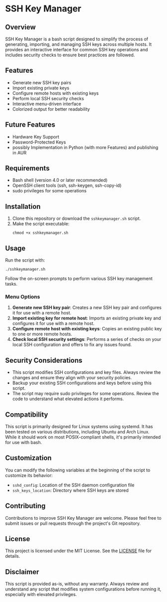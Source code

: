 # SSH Key Manager

## Overview

SSH Key Manager is a bash script designed to simplify the process of generating, importing, and managing SSH keys across multiple hosts. It provides an interactive interface for common SSH key operations and includes security checks to ensure best practices are followed.

## Features

- Generate new SSH key pairs
- Import existing private keys
- Configure remote hosts with existing keys
- Perform local SSH security checks
- Interactive menu-driven interface
- Colorized output for better readability

## Future Features

- Hardware Key Support
- Password-Protected Keys
- possibly Implementation in Python (with more Features) and publishing in AUR

## Requirements

- Bash shell (version 4.0 or later recommended)
- OpenSSH client tools (ssh, ssh-keygen, ssh-copy-id)
- sudo privileges for some operations

## Installation

1. Clone this repository or download the `sshkeymanager.sh` script.
2. Make the script executable:
   ```
   chmod +x sshkeymanager.sh
   ```

## Usage

Run the script with:

```
./sshkeymanager.sh
```

Follow the on-screen prompts to perform various SSH key management tasks.

### Menu Options

1. **Generate new SSH key pair**: Creates a new SSH key pair and configures it for use with a remote host.
2. **Import existing key for remote host**: Imports an existing private key and configures it for use with a remote host.
3. **Configure remote host with existing keys**: Copies an existing public key to one or more remote hosts.
4. **Check local SSH security settings**: Performs a series of checks on your local SSH configuration and offers to fix any issues found.

## Security Considerations

- This script modifies SSH configurations and key files. Always review the changes and ensure they align with your security policies.
- Backup your existing SSH configurations and keys before using this script.
- The script may require sudo privileges for some operations. Review the code to understand what elevated actions it performs.

## Compatibility

This script is primarily designed for Linux systems using systemd. It has been tested on various distributions, including Ubuntu and Arch Linux. While it should work on most POSIX-compliant shells, it's primarily intended for use with bash.

## Customization

You can modify the following variables at the beginning of the script to customize its behavior:

- `sshd_config`: Location of the SSH daemon configuration file
- `ssh_keys_location`: Directory where SSH keys are stored

## Contributing

Contributions to improve SSH Key Manager are welcome. Please feel free to submit issues or pull requests through the project's Git repository.

## License

This project is licensed under the MIT License. See the [LICENSE](LICENSE) file for details.

## Disclaimer

This script is provided as-is, without any warranty. Always review and understand any script that modifies system configurations before running it, especially with elevated privileges.